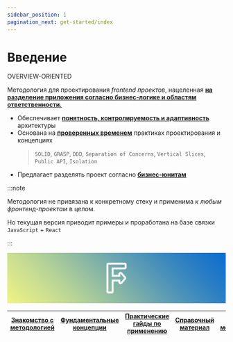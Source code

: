 ```yaml
---
sidebar_position: 1
pagination_next: get-started/index
---
```


# Введение

<span class="badge badge--secondary margin-bottom--md">OVERVIEW-ORIENTED</span>

Методология для проектирования *frontend проектов*, нацеленная [**на разделение приложения согласно бизнес-логике и областям ответственности.**][refs-splitting]

- Обеспечивает [**понятность, контролируемость и адаптивность**][refs-arch-req] архитектуры
- Основана на [**проверенных временем**][refs-motivation-why] практиках проектирования и концепциях
    > `SOLID`, `GRASP`, `DDD`, `Separation of Concerns`, `Vertical Slices`, `Public API`, `Isolation`
- Предлагает разделять проект согласно [**бизнес-юнитам**][ext-ubiq-lang]

:::note

Методология не привязана к конкретному стеку и применима *к любым фронтенд-проектам* в целом.

Но текущая версия приводит примеры и проработана на базе связки `JavaScript` + `React`

:::

![feature-sliced-banner](/img/banner.jpg)

[Знакомство с методологией][refs-getstarted] | [Фундаментальные концепции][refs-concepts] | [Практические гайды по применению][refs-guides] | [Справочный материал][refs-reference] | [О методолологии][refs-about]
|---|---|---|---|---|

[refs-getstarted]: /docs/get-started/overview
[refs-concepts]: /docs/concepts/architecture
[refs-guides]: /docs/guides/migration-from-v1
[refs-reference]: /docs/reference/glossary
[refs-about]: /docs/about/mission

[refs-splitting]: /docs/concepts/app-splitting
[refs-arch-req]: https://feature-sliced.design/docs/concepts/architecture#требования
[refs-motivation-why]: https://feature-sliced.design/docs/get-started/motivation#-почему-не-хватает-существующих-решений

[ext-ubiq-lang]: https://thedomaindrivendesign.io/developing-the-ubiquitous-language
